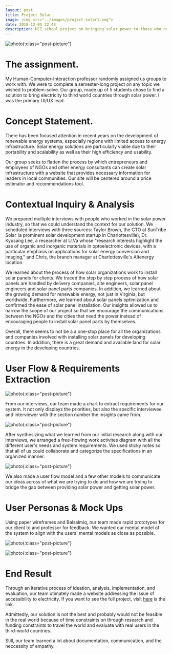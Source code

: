 ```yaml
---
layout: post
title: Project Solar
image: <img src="../images/project-solar1.png">
date: 2018-12-05 22:48
description: HCI school project on bringing solar power to those who need it the most.
---
```

![photo]({{site.url}}/images/project-solar1.png){:class="post-picture"}

# The assignment. 
My Human-Computer-Interaction professor randomly assigned us groups to work with. We were to complete a semester-long project on any topic we wished to problem-solve. Our group, made up of 5 students chose to find a solution to bring electricity to third world countries through solar power. I was the primary UI/UX lead.   

# Concept Statement.
There has been focused attention in recent years on the development of renewable energy systems, especially regions with limited access to energy infrastructure. Solar energy solutions are particularly viable due to their portability and scalability as well as their high efficiency and usability. 

Our group seeks to flatten the process by which entrepreneurs and employees of NGOs and other energy consultants can create solar infrastructure with a website that provides necessary information for leaders in local communities. Our site will be centered around a price estimator and recommendations tool. 

# Contextual Inquiry & Analysis

We prepared multiple interviews with people who worked in the solar power industry, so that we could understand the context for our solution.  We scheduled interviews with three sources: Taylor Brown, the CTO at SunTribe Solar (a prominent solar development startup in Charlottesville), Dr. Kyusang Lee, a researcher at U.Va whose "research interests highlight the use of organic and inorganic materials in optoelectronic devices, with a particular emphasis on applications for solar energy conversion and imaging," and Chris, the branch manager at Charlottesville's Altenergy location. 

We learned about the process of how solar organizations work to install solar panels for clients. We traced the step by step process of how solar panels are handled by delivery companies, site engineers, solar panel engineers and solar panel parts companies. In addition, we learned about the growing demand for renewable energy, not just in Virginia, but worldwide. Furthermore, we learned about solar panels optimization and confirmed the ease of solar panel installation. Our insights allowed us to narrow the scope of our project so that we encourage the communications between the NGOs and the cities that need the power instead of encouraging people to install solar panel parts by themselves.  

Overall, there seems to not be a a one-stop place for all the organizations and companies involved with installing solar panels for developing countries. In addition, there is a great demand and available land for solar energy in the developing countries. 

# User Flow & Requirements Extraction
![photo]({{site.url}}/images/requirements.png){:class="post-picture"}

From our interviews, our team made a chart to extract requirements for our system. It not only displays the priorities, but also the specific interviewee and interviewer with the section number the insights came from.

![photo]({{site.url}}/images/wad.jpg){:class="post-picture"}

After synthesizing what we learned from our initial research along with our interviews, we arranged a free-flowing work activites diagram with all the different user's needs and system requirements. We used sticky notes so that all of us could collaborate and categorize the specifications in an organized manner.

![photo]({{site.url}}/images/userflow.png){:class="post-picture"}

We also made a user flow model and a few other models to communicate our ideas across of what we are trying to do and how we are trying to bridge the gap between providing solar power and getting solar power.

# User Personas & Mock Ups
Using paper wireframes and Balsalmiq, our team made rapid prototypes for our client to and professor for feedback. We wanted our mental model of the system to align with the users' mental models as close as possible. 

![photo]({{site.url}}/images/persona.png){:class="post-picture"}

![photo]({{site.url}}/images/wireframe.png){:class="post-picture"}

# End Result
Through an iterative process of ideation, analysis, implementation, and evaluation, our team utimately made a website addressing the issue of accessibility to electricity. If you want to see the full project, visit [here](https://wicshacks.wixsite.com/hacktothefuture/sponsors) is the link.

Admittedly, our solution is not the best and probably would not be feasible in the real world because of time constraints on through research and funding constraints to travel the world and evaluate with real users in the third-world countries.

Still, our team learned a lot about documentation, communication, and the neccessity of empathy.


